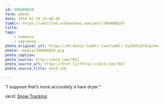 ```yaml
---
id: 396408029
form: photo
date: 2010-02-18 13:40:49
tumblr: https://untitled.urbansheep.com/post/396408029/
title:
tags:
    - комиксы
    - картинки
photo_original_url: https://64.media.tumblr.com/tumblr_ky142k3yYA1qz4wzio1_640.png
photo: /media/396408029.png
photo_caption: 
photo_source: http://xkcd.com/702/
photo_source_url: https://href.li/?http://xkcd.com/702/
photo_source_title: xkcd.com

---
```


<p>“I suppose that’s more accurately a hare dryer.”</p>

<p>xkcd: <a href="http://xkcd.com/702/">Snow Tracking</a></p>
